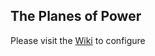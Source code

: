 ## The Planes of Power
Please visit the [Wiki](https://github.com/xackery/peq-expansions/wiki) to configure
